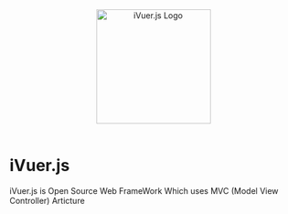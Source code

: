 <div align="center">
  <a href="https://github.com/CharlesElloit/iVuer.js">
    <img width="200" height="200" src="https://lh3.googleusercontent.com/eYdVbP_C1_IcVFa_MlE1CCvEqvqAgAh8lNUqnBNAWeRU6dOlik5iilXlpTJNb455ZV719w=s134" alt="iVuer.js Logo">
  </a>
  <br>
  <br>
</div>

# iVuer.js

<p>iVuer.js is Open Source Web FrameWork Which uses MVC (Model View Controller) Articture</p>
